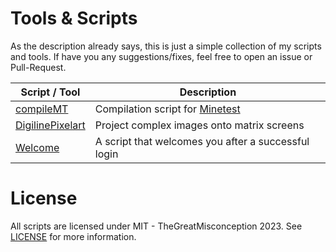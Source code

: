 
# Tools & Scripts
As the description already says, this is just a simple collection of my scripts and tools.
If have you any suggestions/fixes, feel free to open an issue or Pull-Request.

| Script / Tool | Description |
|--|--|
| [compileMT](https://github.com/TheGreatMisconception/tools/blob/master/Minetest/compileMT.sh) | Compilation script for [Minetest](https://minetest.net) |
|[DigilinePixelart](https://github.com/TheGreatMisconception/tools/blob/master/Minetest/DigilinePixelart.py)| Project complex images onto matrix screens
|[Welcome](https://github.com/TheGreatMisconception/tools/blob/master/Linux/welcome.sh)| A script that welcomes you after a successful login|



# License

All scripts are licensed under MIT - TheGreatMisconception 2023.
See [LICENSE](https://github.com/TheGreatMisconception/tools/blob/master/LICENSE) for more information.
